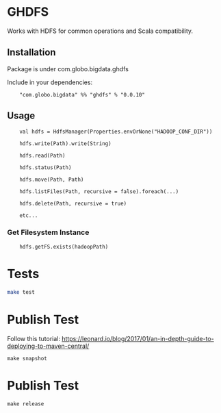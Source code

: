 # GHDFS

Works with HDFS for common operations and Scala compatibility.

## Installation

Package is under com.globo.bigdata.ghdfs

Include in your dependencies:

```
    "com.globo.bigdata" %% "ghdfs" % "0.0.10"
```

## Usage

```
    val hdfs = HdfsManager(Properties.envOrNone("HADOOP_CONF_DIR"))
    
    hdfs.write(Path).write(String)
    
    hdfs.read(Path)
    
    hdfs.status(Path)
    
    hdfs.move(Path, Path)
    
    hdfs.listFiles(Path, recursive = false).foreach(...)
    
    hdfs.delete(Path, recursive = true)

    etc...
```

### Get Filesystem Instance

```
    hdfs.getFS.exists(hadoopPath)
```

# Tests

```bash
make test
```

# Publish Test

Follow this tutorial: https://leonard.io/blog/2017/01/an-in-depth-guide-to-deploying-to-maven-central/

```
make snapshot
```

# Publish Test

```
make release
```